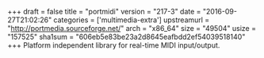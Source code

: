 +++
draft = false
title = "portmidi"
version = "217-3"
date = "2016-09-27T21:02:26"
categories = ['multimedia-extra']
upstreamurl = "http://portmedia.sourceforge.net/"
arch = "x86_64"
size = "49504"
usize = "157525"
sha1sum = "606eb5e83be23a2d8645eafbdd2ef54039518140"
+++
Platform independent library for real-time MIDI input/output.